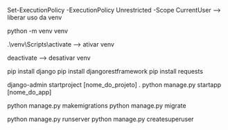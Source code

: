 Set-ExecutionPolicy -ExecutionPolicy Unrestricted -Scope CurrentUser --> liberar uso da venv

python -m venv venv

.\venv\Scripts\activate --> ativar venv

deactivate --> desativar venv

pip install django
pip install djangorestframework
pip install requests

django-admin startproject [nome_do_projeto] .
python manage.py startapp [nome_do_app]

python manage.py makemigrations
python manage.py migrate

python manage.py runserver
python manage.py createsuperuser